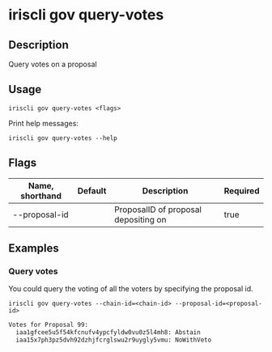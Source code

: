 # iriscli gov query-votes

## Description

Query votes on a proposal

## Usage

```
iriscli gov query-votes <flags>
```

Print help messages:

```
iriscli gov query-votes --help
```
## Flags

| Name, shorthand | Default | Description                          | Required |
| --------------- | ------- | ------------------------------------ | -------- |
| --proposal-id   |         | ProposalID of proposal depositing on | true      |

## Examples

### Query votes

You could query the voting of all the voters by specifying the proposal id.
 
```shell
iriscli gov query-votes --chain-id=<chain-id> --proposal-id=<proposal-id>
```
 
```txt
Votes for Proposal 99:
  iaa1gfcee5u5f54kfcnufv4ypcfyldw0vu0z5l4mh8: Abstain
  iaa15x7ph3pz5dvh92dzhjfcrglswu2r9uygly5vmu: NoWithVeto
```
